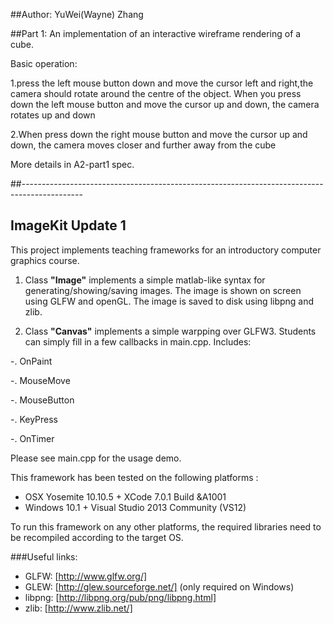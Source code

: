 ##Author: YuWei(Wayne) Zhang

##Part 1:
An implementation of an interactive wireframe rendering of a cube.

Basic operation: 

1.press the left mouse button down and move the cursor left and right,the camera should rotate around the centre of                     the object. When you press down the left  mouse button and move the cursor up and down, the camera rotates up and                     down

 2.When press down the right mouse button and move the cursor up and down, the camera moves closer and further away                      from the cube
 
 More details in A2-part1 spec.
 
 ##---------------------------------------------------------------------------------------------

## ImageKit Update 1
This project implements teaching frameworks for an introductory computer graphics course.

1. Class **"Image"** implements a simple matlab-like syntax for generating/showing/saving images. The image is shown on screen using GLFW and openGL. The image is saved to disk using libpng and zlib.
 
2. Class **"Canvas"** implements a simple warpping over GLFW3. Students can simply fill in a few callbacks in main.cpp. Includes:

  -. OnPaint

  -. MouseMove

  -. MouseButton

  -. KeyPress

  -. OnTimer

Please see main.cpp for the usage demo.

This framework has been tested on the following platforms :

- OSX Yosemite 10.10.5 + XCode 7.0.1 Build &A1001
- Windows 10.1 + Visual Studio 2013 Community (VS12)

To run this framework on any other platforms, the required libraries need to be recompiled according to the target OS.

###Useful links:
- GLFW: [http://www.glfw.org/]
- GLEW: [http://glew.sourceforge.net/] (only required on Windows)
- libpng: [http://libpng.org/pub/png/libpng.html]
- zlib: [http://www.zlib.net/]
